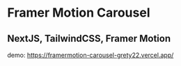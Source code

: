 # Framer Motion Carousel
## NextJS, TailwindCSS, Framer Motion

demo: https://framermotion-carousel-grety22.vercel.app/
